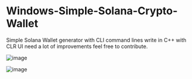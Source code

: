 # Windows-Simple-Solana-Crypto-Wallet
Simple Solana Wallet generator with CLI command lines write in C++ with CLR UI need a lot of improvements feel free to contribute.


![image](https://user-images.githubusercontent.com/108196947/175789971-b3a4b4e4-c5ad-4c23-9bb1-aa52ecea78bb.png)


![image](https://user-images.githubusercontent.com/108196947/175789976-89d2028b-f89b-4d6a-84d9-ab012636c288.png)
